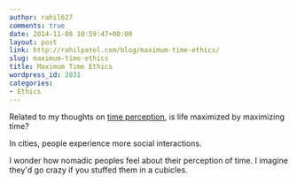 ```yaml
---
author: rahil627
comments: true
date: 2014-11-08 10:59:47+00:00
layout: post
link: http://rahilpatel.com/blog/maximum-time-ethics/
slug: maximum-time-ethics
title: Maximum Time Ethics
wordpress_id: 2831
categories:
- Ethics
---
```


Related to my thoughts on [time perception]( http://www.rahilpatel.com/blog/time-perception ), is life maximized by maximizing time?

In cities, people experience more social interactions.

I wonder how nomadic peoples feel about their perception of time. I imagine they'd go crazy if you stuffed them in a cubicles.
